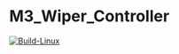 # M3_Wiper_Controller
[![Build-Linux](https://github.com/KeeKs36/M3_Wiper_Controller/actions/workflows/Build%20on%20Linux.yml/badge.svg)](https://github.com/KeeKs36/M3_Wiper_Controller/actions/workflows/Build%20on%20Linux.yml)

